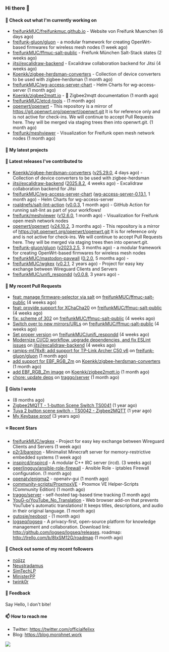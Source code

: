 ### Hi there 👋

#### 👷 Check out what I'm currently working on

- [freifunkMUC/freifunkmuc.github.io](https://github.com/freifunkMUC/freifunkmuc.github.io) - Website von Freifunk Muenchen (6 days ago)
- [freifunk-gluon/gluon](https://github.com/freifunk-gluon/gluon) - a modular framework for creating OpenWrt-based firmwares for wireless mesh nodes (1 week ago)
- [freifunkMUC/ffmuc-salt-public](https://github.com/freifunkMUC/ffmuc-salt-public) - Freifunk München Salt-Stack states (2 weeks ago)
- [jitsi/excalidraw-backend](https://github.com/jitsi/excalidraw-backend) - Excalidraw collaboration backend for Jitsi (4 weeks ago)
- [Koenkk/zigbee-herdsman-converters](https://github.com/Koenkk/zigbee-herdsman-converters) - Collection of device converters to be used with zigbee-herdsman (1 month ago)
- [freifunkMUC/wg-access-server-chart](https://github.com/freifunkMUC/wg-access-server-chart) - Helm Charts for wg-access-server (1 month ago)
- [Koenkk/zigbee2mqtt.io](https://github.com/Koenkk/zigbee2mqtt.io) - 📘 Zigbee2mqtt documentation (1 month ago)
- [freifunkMUC/etcd-tools](https://github.com/freifunkMUC/etcd-tools) -  (1 month ago)
- [openwrt/openwrt](https://github.com/openwrt/openwrt) - This repository is a mirror of https://git.openwrt.org/openwrt/openwrt.git It is for reference only and is not active for check-ins.  We will continue to accept Pull Requests here. They will be merged via staging trees then into openwrt.git. (1 month ago)
- [freifunk/meshviewer](https://github.com/freifunk/meshviewer) - Visualization for Freifunk open mesh network nodes (1 month ago)

#### 🌱 My latest projects


#### 🔭 Latest releases I've contributed to

- [Koenkk/zigbee-herdsman-converters](https://github.com/Koenkk/zigbee-herdsman-converters) ([v25.29.0](https://github.com/Koenkk/zigbee-herdsman-converters/releases/tag/v25.29.0), 4 days ago) - Collection of device converters to be used with zigbee-herdsman
- [jitsi/excalidraw-backend](https://github.com/jitsi/excalidraw-backend) ([2025.8.2](https://github.com/jitsi/excalidraw-backend/releases/tag/2025.8.2), 4 weeks ago) - Excalidraw collaboration backend for Jitsi
- [freifunkMUC/wg-access-server-chart](https://github.com/freifunkMUC/wg-access-server-chart) ([wg-access-server-0.13.1](https://github.com/freifunkMUC/wg-access-server-chart/releases/tag/wg-access-server-0.13.1), 1 month ago) - Helm Charts for wg-access-server
- [roaldnefs/salt-lint-action](https://github.com/roaldnefs/salt-lint-action) ([v0.0.3](https://github.com/roaldnefs/salt-lint-action/releases/tag/v0.0.3), 1 month ago) - GitHub Action for running salt-lint as part of your workflows!
- [freifunk/meshviewer](https://github.com/freifunk/meshviewer) ([v12.6.0](https://github.com/freifunk/meshviewer/releases/tag/v12.6.0), 1 month ago) - Visualization for Freifunk open mesh network nodes
- [openwrt/openwrt](https://github.com/openwrt/openwrt) ([v24.10.2](https://github.com/openwrt/openwrt/releases/tag/v24.10.2), 3 months ago) - This repository is a mirror of https://git.openwrt.org/openwrt/openwrt.git It is for reference only and is not active for check-ins.  We will continue to accept Pull Requests here. They will be merged via staging trees then into openwrt.git.
- [freifunk-gluon/gluon](https://github.com/freifunk-gluon/gluon) ([v2023.2.5](https://github.com/freifunk-gluon/gluon/releases/tag/v2023.2.5), 3 months ago) - a modular framework for creating OpenWrt-based firmwares for wireless mesh nodes
- [freifunkMUC/mastodon-paywall](https://github.com/freifunkMUC/mastodon-paywall) ([0.2.0](https://github.com/freifunkMUC/mastodon-paywall/releases/tag/0.2.0), 5 months ago) - 
- [freifunkMUC/wgkex](https://github.com/freifunkMUC/wgkex) ([v0.2.1](https://github.com/freifunkMUC/wgkex/releases/tag/v0.2.1), 2 years ago) - Project for easy key exchange between Wireguard Clients and Servers
- [freifunkMUC/unifi_respondd](https://github.com/freifunkMUC/unifi_respondd) ([v0.0.8](https://github.com/freifunkMUC/unifi_respondd/releases/tag/v0.0.8), 3 years ago) - 

#### 🔨 My recent Pull Requests

- [feat: manage firmware-selector via salt](https://github.com/freifunkMUC/ffmuc-salt-public/pull/213) on [freifunkMUC/ffmuc-salt-public](https://github.com/freifunkMUC/ffmuc-salt-public) (4 weeks ago)
- [feat: provide support for XChaCha20](https://github.com/freifunkMUC/ffmuc-salt-public/pull/212) on [freifunkMUC/ffmuc-salt-public](https://github.com/freifunkMUC/ffmuc-salt-public) (4 weeks ago)
- [fix: scheme of 302](https://github.com/freifunkMUC/ffmuc-salt-public/pull/211) on [freifunkMUC/ffmuc-salt-public](https://github.com/freifunkMUC/ffmuc-salt-public) (4 weeks ago)
- [Switch over to new mirrors/URLs](https://github.com/freifunkMUC/ffmuc-salt-public/pull/210) on [freifunkMUC/ffmuc-salt-public](https://github.com/freifunkMUC/ffmuc-salt-public) (4 weeks ago)
- [Set proper version](https://github.com/freifunkMUC/unifi_respondd/pull/51) on [freifunkMUC/unifi_respondd](https://github.com/freifunkMUC/unifi_respondd) (4 weeks ago)
- [Modernize CI/CD workflow, upgrade dependencies, and fix ESLint issues](https://github.com/jitsi/excalidraw-backend/pull/25) on [jitsi/excalidraw-backend](https://github.com/jitsi/excalidraw-backend) (4 weeks ago)
- [ ramips-mt76x8: add support for TP-Link Archer C50 v6](https://github.com/freifunk-gluon/gluon/pull/3568) on [freifunk-gluon/gluon](https://github.com/freifunk-gluon/gluon) (1 month ago)
- [add support for EBF_RGB_Zm](https://github.com/Koenkk/zigbee-herdsman-converters/pull/9784) on [Koenkk/zigbee-herdsman-converters](https://github.com/Koenkk/zigbee-herdsman-converters) (1 month ago)
- [add EBF_RGB_Zm image](https://github.com/Koenkk/zigbee2mqtt.io/pull/4026) on [Koenkk/zigbee2mqtt.io](https://github.com/Koenkk/zigbee2mqtt.io) (1 month ago)
- [chore: update deps](https://github.com/traggo/server/pull/218) on [traggo/server](https://github.com/traggo/server) (1 month ago)

#### 📓 Gists I wrote

- [](https://gist.github.com/609a3bc4000c9a01e229526ab6a760e6) (8 months ago)
- [Zigbee2MQTT - 1-button Scene Switch TS0041](https://gist.github.com/3cc8fbe7954c752d93a6abd1192399b6) (1 year ago)
- [Tuya 2 button scene switch - TS0042 - Zigbee2MQTT](https://gist.github.com/bd9315849536e6b3606861984a68b299) (1 year ago)
- [My Keybase proof](https://gist.github.com/69863960a08efeb03ad576ccaf93d880) (3 years ago)

#### ⭐ Recent Stars

- [freifunkMUC/wgkex](https://github.com/freifunkMUC/wgkex) - Project for easy key exchange between Wireguard Clients and Servers (1 week ago)
- [p2r3/bareiron](https://github.com/p2r3/bareiron) - Minimalist Minecraft server for memory-restrictive embedded systems (1 week ago)
- [inspircd/inspircd](https://github.com/inspircd/inspircd) - A modular C&#43;&#43; IRC server (ircd). (3 weeks ago)
- [geerlingguy/ansible-role-firewall](https://github.com/geerlingguy/ansible-role-firewall) - Ansible Role - iptables Firewall configuration. (1 month ago)
- [openatv/enigma2](https://github.com/openatv/enigma2) - openatv-gui (1 month ago)
- [community-scripts/ProxmoxVE](https://github.com/community-scripts/ProxmoxVE) - Proxmox VE Helper-Scripts (Community Edition)  (1 month ago)
- [traggo/server](https://github.com/traggo/server) - self-hosted tag-based time tracking (1 month ago)
- [YouG-o/YouTube_No_Translation](https://github.com/YouG-o/YouTube_No_Translation) - Web browser add-on that prevents YouTube&#39;s automatic translations! It keeps titles, descriptions, and audio in their original language. (1 month ago)
- [gutosie/neoboot](https://github.com/gutosie/neoboot) -  (1 month ago)
- [logseq/logseq](https://github.com/logseq/logseq) - A privacy-first, open-source platform for knowledge management and collaboration. Download link:  http://github.com/logseq/logseq/releases. roadmap: http://trello.com/b/8txSM12G/roadmap (1 month ago)

#### 👯 Check out some of my recent followers

- [nojjzz](https://github.com/nojjzz)
- [Neustradamus](https://github.com/Neustradamus)
- [SimTechLP](https://github.com/SimTechLP)
- [MinisterPP](https://github.com/MinisterPP)
- [twink0r](https://github.com/twink0r)

#### 💬 Feedback

Say Hello, I don't bite!

#### 📫 How to reach me

- Twitter: https://twitter.com/officialfelixx
- Blog: https://blog.morphnet.work

<img align="left" src="https://github-readme-stats.vercel.app/api?username=GoliathLabs&show_icons=true&hide_border=true&layout=compact&theme=chartreuse-dark&hide_rank=true&include_all_commits=true&bg_color=0d1117" />
